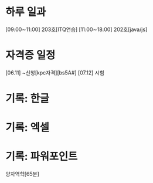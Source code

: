 # 하루 일과
[09:00∼11:00]	203호[ITQ연습]
[11:00∼18:00]	202호[java/js]

# 자격증 일정
[06.11]		~신청[kpc자격][bs5A#]
[07.12]		시험

# 기록: 한글


# 기록: 엑셀


# 기록: 파워포인트
양자역학[65분]
